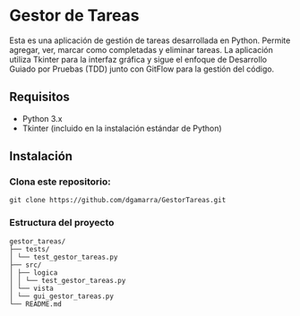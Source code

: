# Gestor de Tareas
Esta es una aplicación de gestión de tareas desarrollada en Python. Permite agregar, ver,
marcar como completadas y eliminar tareas. La aplicación utiliza Tkinter para la interfaz
gráfica y sigue el enfoque de Desarrollo Guiado por Pruebas (TDD) junto con GitFlow para la
gestión del código.
## Requisitos
- Python 3.x
- Tkinter (incluido en la instalación estándar de Python)
## Instalación
### Clona este repositorio:
```
git clone https://github.com/dgamarra/GestorTareas.git
```
### Estructura del proyecto
```
gestor_tareas/
├── tests/
│ └── test_gestor_tareas.py
├── src/
│ ├── logica
│ │ └── test_gestor_tareas.py
│ └── vista
│ └── gui_gestor_tareas.py
└── README.md